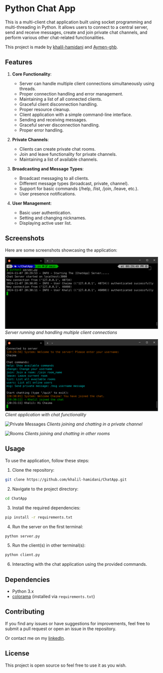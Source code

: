 # Python Chat App

This is a multi-client chat application built using socket programming and multi-threading in Python. It allows users to connect to a central server, send and receive messages, create and join private chat channels, and perform various other chat-related functionalities.

This project is made by [khalil-hamidani](https://github.com/khalil-hamidani) and [Aymen-ghb]().

## Features

1. **Core Functionality**:
   - Server can handle multiple client connections simultaneously using threads.
   - Proper connection handling and error management.
   - Maintaining a list of all connected clients.
   - Graceful client disconnection handling.
   - Proper resource cleanup.
   - Client application with a simple command-line interface.
   - Sending and receiving messages.
   - Graceful server disconnection handling.
   - Proper error handling.

2. **Private Channels**:
   - Clients can create private chat rooms.
   - Join and leave functionality for private channels.
   - Maintaining a list of available channels.

3. **Broadcasting and Message Types**:
   - Broadcast messaging to all clients.
   - Different message types (broadcast, private, channel).
   - Support for basic commands (/help, /list, /join, /leave, etc.).
   - User presence notifications.

4. **User Management**:
   - Basic user authentication.
   - Setting and changing nicknames.
   - Displaying active user list.

## Screenshots

Here are some screenshots showcasing the application:

![Server Running](screenshots/server.png)
*Server running and handling multiple client connections*

![Client Interface](screenshots/client.png)
*Client application with chat functionality*

![Private Messages](screenshots/private_channel.png)
*Clients joining and chatting in a private channel*

![Rooms](screenshots/private_channel.png)
*Clients joining and chatting in other rooms*

## Usage

To use the application, follow these steps:

1. Clone the repository:
```bash
git clone https://github.com/khalil-hamidani/ChatApp.git
```
2. Navigate to the project directory:
```bash
cd ChatApp 
```
3. Install the required dependencies:
```bash
pip install -r requirements.txt
```
4. Run the server on the first terminal:
```bash
python server.py
```
5. Run the client(s) in other terminal(s):
```bash
python client.py
```
6. Interacting with the chat application using the provided commands.

## Dependencies

- Python 3.x
- [colorama](https://pypi.org/project/colorama/) (installed via `requirements.txt`)

## Contributing

If you find any issues or have suggestions for improvements, feel free to submit a pull request or open an issue in the repository.

Or contact me on my [linkedIn](https://www.linkedin.com/in/khalil-hamidani).

## License

This project is open source so feel free to use it as you wish.